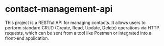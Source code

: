 # contact-management-api
This project is a RESTful API for managing contacts. It allows users to perform standard CRUD (Create, Read, Update, Delete) operations via HTTP requests, which can be sent from a tool like Postman or integrated into a front-end application.
